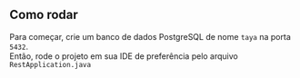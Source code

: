 ## Como rodar
Para começar, crie um banco de dados PostgreSQL de nome `taya` na porta `5432`.  
Então, rode o projeto em sua IDE de preferência pelo arquivo `RestApplication.java`
